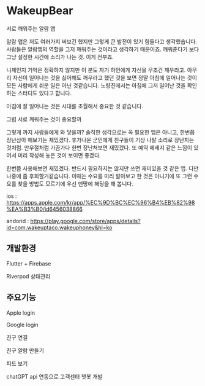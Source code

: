 # WakeupBear

서로 깨워주는 알람 앱


알람 앱은 저도 여러가지 써보긴 했지만 그렇게 큰 발전이 있기 힘들다고 생각했습니다. 사람들은 알람앱의 역할을 그저 깨워주는 것이라고 생각하기 때문이죠. 깨워준다기 보다 그냥 설정한 시간에 소리가 나는 것. 이게 전부죠. 

니체인지 기억은 정확하지 않지만 이 분도 자기 하인에게 자신을 무조건 깨우라고. 아무리 자신이 일어나는 것을 싫어해도 깨우라고 했던 것을 보면 정말 아침에 일어나는 것이 모든 사람에게 쉬운 일은 아닌 것같습니다. 노량진에서는 아침에 그저 일어난 것을 확인하는 스터디도 있다고 합니다. 

아침에 잘 일어나는 것은 시대를 초월해서 중요한 것 같습니다. 

그럼 서로 깨워주는 것이 중요할까

그렇게 까지 사람들에게 와 닿을까? 솔직한 생각으로는 꼭 필요한 앱은 아니고, 한번쯤 장난삼아 해보기는 재밌겠다. 휴가나온 군인에게 친구들이 기상 나팔 소리로 장난치는 것처럼. 만우절처럼 가끔가다 한번 장난쳐보면 재밌겠다. 또 예약 메세지 같은 느낌이 있어서 미리 작성해 놓은 것이 보이면 좋겠다.

한번쯤 사용해보면 재밌겠다. 반드시 필요하지는 않지만 쓰면 재미있을 것 같은 앱. 다만 나중에 좀 후회할거같습니다. 이때는 수요를 미리 알아보고 한 것은 아니기에 또 그런 수요를 찾을 방법도 모르기에 우선 맨땅에 해딩을 해 봅니다.


ios : https://apps.apple.com/kr/app/%EC%9D%BC%EC%96%B4%EB%82%98%EA%B3%B0/id6456038866

andorid : https://play.google.com/store/apps/details?id=com.wakeuptaco.wakeuphoney&hl=ko





 ## 개발환경
 Flutter + Firebase
 
 Riverpod 상태관리
 
 

 ## 주요기능 
 Apple login
 
 Google login
 
 친구 연결
 
 친구 알람 만들기
 
 피드 보기
 
 chatGPT api 연동으로 고객센터 챗봇 개발


 

 
